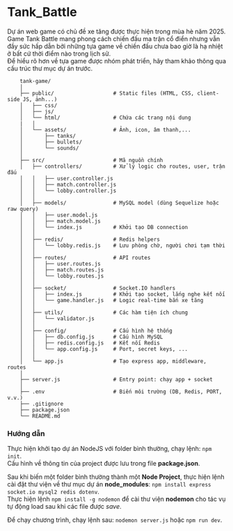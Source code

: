# Tank_Battle  
Dự án web game có chủ đề xe tăng được thực hiện trong mùa hè năm 2025.  
Game Tank Battle mang phong cách chiến đấu ma trận cổ điển nhưng vẫn đầy sức hấp dẫn bởi những tựa game về chiến đấu chưa bao giờ là hạ nhiệt ở bất cứ thời điểm nào trong lịch sử.  
Để hiểu rõ hơn về tựa game được nhóm phát triển, hãy tham khảo thông qua cấu trúc thư mục dự án trước.  

```
    tank-game/
    │
    ├── public/                   # Static files (HTML, CSS, client-side JS, ảnh...)
    │   ├── css/
    │   ├── js/
    │   └── html/                 # Chứa các trang nội dung
    |   │
    │   └── assets/               # Ảnh, icon, âm thanh,...
    │       ├── tanks/
    │       ├── bullets/
    │       └── sounds/
    │
    ├── src/                      # Mã nguồn chính
    │   ├── controllers/          # Xử lý logic cho routes, user, trận đấu
    │   │   ├── user.controller.js
    │   │   ├── match.controller.js
    │   │   └── lobby.controller.js
    │   │
    │   ├── models/               # MySQL model (dùng Sequelize hoặc raw query)
    │   │   ├── user.model.js
    │   │   ├── match.model.js
    │   │   └── index.js          # Khởi tạo DB connection
    │   │
    │   ├── redis/                # Redis helpers
    │   │   └── lobby.redis.js    # Lưu phòng chờ, người chơi tạm thời
    │   │
    │   ├── routes/               # API routes
    │   │   ├── user.routes.js
    │   │   ├── match.routes.js
    │   │   └── lobby.routes.js
    │   │
    │   ├── socket/               # Socket.IO handlers
    │   │   ├── index.js          # Khởi tạo socket, lắng nghe kết nối
    │   │   └── game.handler.js   # Logic real-time bắn xe tăng
    │   │
    │   ├── utils/                # Các hàm tiện ích chung
    │   │   └── validator.js
    │   │
    │   ├── config/               # Cấu hình hệ thống
    │   │   ├── db.config.js      # Cấu hình MySQL
    │   │   ├── redis.config.js   # Kết nối Redis
    │   │   └── app.config.js     # Port, secret keys, ...
    │   │
    │   └── app.js                # Tạo express app, middleware, routes
    │
    ├── server.js                 # Entry point: chạy app + socket
    │
    ├── .env                      # Biến môi trường (DB, Redis, PORT, v.v.)
    ├── .gitignore
    ├── package.json
    └── README.md
```

### Hướng dẫn
Thực hiện khởi tạo dự án NodeJS với folder bình thường, chạy lệnh: `npm init`.  
Cấu hình về thông tin của project được lưu trong file **package.json**.  

Sau khi biến một folder bình thường thành một **Node Project**, thực hiện lệnh cài đặt thư viện về thư mục dự án **node_modules**: `npm install express socket.io mysql2 redis dotenv`.  
Thực hiện lệnh `npm install -g nodemon` để cài thư viện **nodemon** cho tác vụ tự động load sau khi các file được *save*.  

Để chạy chương trình, chạy lệnh sau: `nodemon server.js` hoặc `npm run dev`.  

